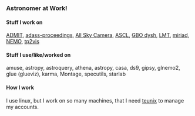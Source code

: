 ### Astronomer at Work! 


#### Stuff I work on

[ADMIT](https://github.com/astroumd/admit),
[adass-proceedings](https://github.com/astroumd/ADASSProceedings),
[All Sky Camera](https://github.com/teuben/pyASC),
[ASCL](https://ascl.net),
[GBO dysh](https://github.com/GreenBankObservatory/dysh),
[LMT](https://github.com/astroumd/lmtoy),
[miriad](https://github.com/astroumd/miriad),
[NEMO](https://github.com/teuben/nemo),
[tp2vis](https://github.com/tp2vis/distribute)

#### Stuff I use/like/worked on

amuse,
astropy,
astroquery,
athena,
astropy,
casa,
ds9,
gipsy,
glnemo2,
glue (glueviz),
karma,
Montage,
specutils,
starlab

#### How I work

I use linux, but I work on so many machines, that I need [teunix](https://github.com/teuben/teunix) to manage my accounts.
